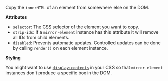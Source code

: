 Copy the `innerHTML` of an element from somewhere else on the DOM.

**Attributes**

-   `selector`: The CSS selector of the element you want to copy.
-   `strip-ids`: If a `mirror-element` instance has this attribute it will remove all IDs from child elements.
-   `disabled`: Prevents automatic updates. Controlled updates can be done by calling `render()` on each element instance.

**Styling**

You might want to use [`display:contents`](https://developer.mozilla.org/en-US/docs/Web/CSS/display#contents) in your CSS so that `mirror-element` instances don't produce a specific box in the DOM.
